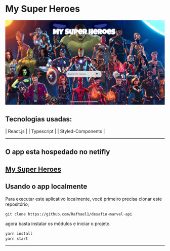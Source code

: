 # My Super Heroes

![MSH](src/assets/images/mysuperheroes.png)
## Tecnologias usadas:
| React.js |
| Typescript |
| Styled-Components |

---
## O app esta hospedado no netifly
[My Super Heroes](https://competent-kare-2af44f.netlify.app/)
---
## Usando o app localmente
Para executar este aplicativo localmente, você primeiro precisa clonar este repositório;
 ```
 git clone https://github.com/Rafhael1/desafio-marvel-api
 ```
agora basta instalar os módulos e iniciar o projeto.
 ```
yarn install
yarn start
 ``` 
 ---

